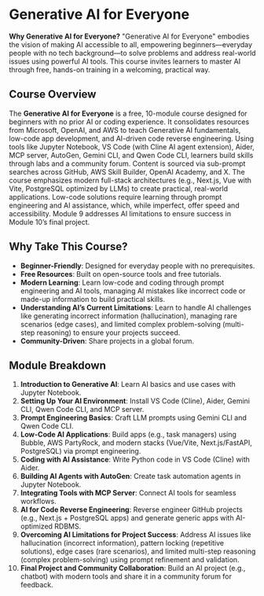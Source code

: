 # Generative AI for Everyone

**Why Generative AI for Everyone?** "Generative AI for Everyone" embodies the vision of making AI accessible to all, empowering beginners—everyday people with no tech background—to solve problems and address real-world issues using powerful AI tools. This course invites learners to master AI through free, hands-on training in a welcoming, practical way.

## Course Overview
The **Generative AI for Everyone** is a free, 10-module course designed for beginners with no prior AI or coding experience. It consolidates resources from Microsoft, OpenAI, and AWS to teach Generative AI fundamentals, low-code app development, and AI-driven code reverse engineering. Using tools like Jupyter Notebook, VS Code (with Cline AI agent extension), Aider, MCP server, AutoGen, Gemini CLI, and Qwen Code CLI, learners build skills through labs and a community forum. Content is sourced via sub-prompt searches across GitHub, AWS Skill Builder, OpenAI Academy, and X. The course emphasizes modern full-stack architectures (e.g., Next.js, Vue with Vite, PostgreSQL optimized by LLMs) to create practical, real-world applications. Low-code solutions require learning through prompt engineering and AI assistance, which, while imperfect, offer speed and accessibility. Module 9 addresses AI limitations to ensure success in Module 10’s final project.

## Why Take This Course?
- **Beginner-Friendly**: Designed for everyday people with no prerequisites.
- **Free Resources**: Built on open-source tools and free tutorials.
- **Modern Learning**: Learn low-code and coding through prompt engineering and AI tools, managing AI mistakes like incorrect code or made-up information to build practical skills.
- **Understanding AI’s Current Limitations**: Learn to handle AI challenges like generating incorrect information (hallucination), managing rare scenarios (edge cases), and limited complex problem-solving (multi-step reasoning) to ensure your projects succeed.
- **Community-Driven**: Share projects in a global forum.

## Module Breakdown
1. **Introduction to Generative AI**: Learn AI basics and use cases with Jupyter Notebook.
2. **Setting Up Your AI Environment**: Install VS Code (Cline), Aider, Gemini CLI, Qwen Code CLI, and MCP server.
3. **Prompt Engineering Basics**: Craft LLM prompts using Gemini CLI and Qwen Code CLI.
4. **Low-Code AI Applications**: Build apps (e.g., task managers) using Bubble, AWS PartyRock, and modern stacks (Vue/Vite, Next.js/FastAPI, PostgreSQL) via prompt engineering.
5. **Coding with AI Assistance**: Write Python code in VS Code (Cline) with Aider.
6. **Building AI Agents with AutoGen**: Create task automation agents in Jupyter Notebook.
7. **Integrating Tools with MCP Server**: Connect AI tools for seamless workflows.
8. **AI for Code Reverse Engineering**: Reverse engineer GitHub projects (e.g., Next.js + PostgreSQL apps) and generate generic apps with AI-optimized RDBMS.
9. **Overcoming AI Limitations for Project Success**: Address AI issues like hallucination (incorrect information), pattern locking (repetitive solutions), edge cases (rare scenarios), and limited multi-step reasoning (complex problem-solving) using prompt refinement and validation.
10. **Final Project and Community Collaboration**: Build an AI project (e.g., chatbot) with modern tools and share it in a community forum for feedback.

